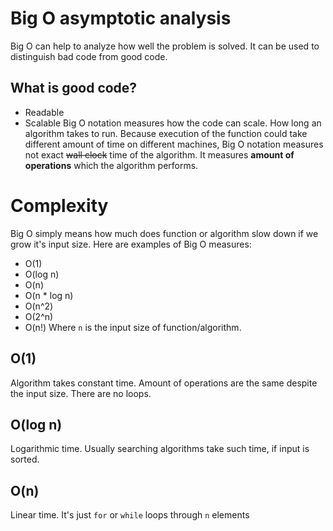 # Big O asymptotic analysis
Big O can help to analyze how well the problem is solved.
It can be used to distinguish bad code from good code. 

## What is good code?
* Readable
* Scalable
Big O notation measures how the code can scale. How long an algorithm takes to run.
Because execution of the function could take different amount of time on different machines, Big O notation measures not exact ~~wall clock~~ time of the algorithm. 
It measures **amount of operations** which the algorithm performs.

# Complexity
Big O simply means how much does function or algorithm slow down if we grow it's input size. 
Here are examples of Big O measures:
* O(1)
* O(log n)
* O(n)
* O(n * log n)
* O(n^2)
* O(2^n)
* O(n!)
Where `n` is the input size of function/algorithm.

## O(1)
Algorithm takes constant time. Amount of operations are the same despite the input size. There are no loops.

## O(log n)
Logarithmic time. Usually searching algorithms take such time, if input is sorted.

## O(n)
Linear time. It's just `for` or `while` loops through `n` elements

